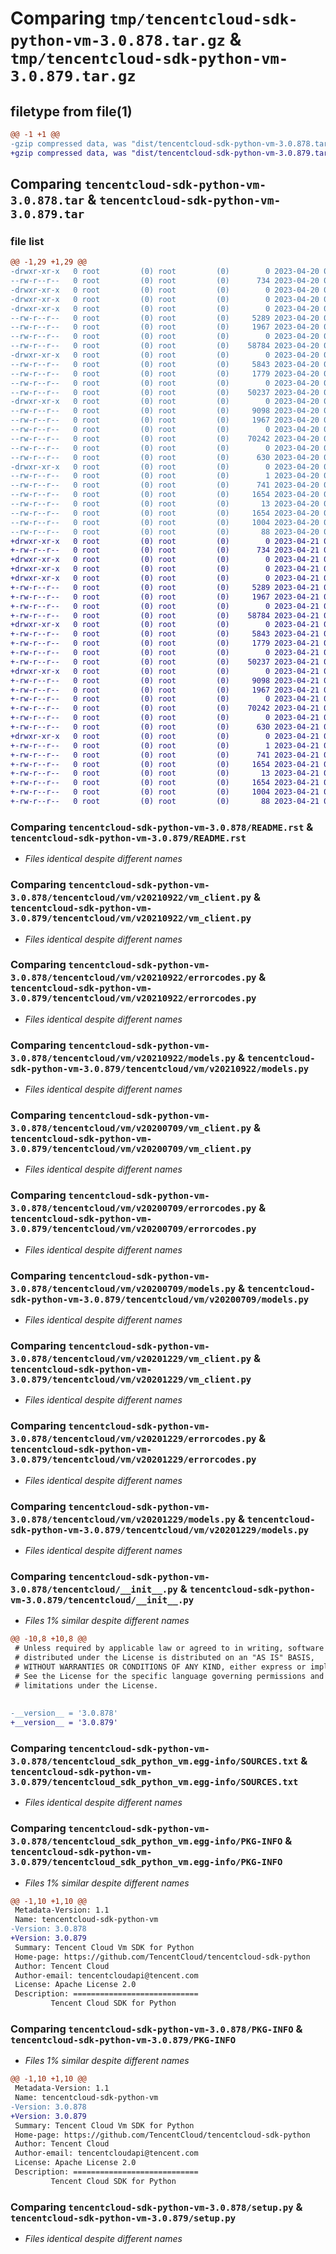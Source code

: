 # Comparing `tmp/tencentcloud-sdk-python-vm-3.0.878.tar.gz` & `tmp/tencentcloud-sdk-python-vm-3.0.879.tar.gz`

## filetype from file(1)

```diff
@@ -1 +1 @@
-gzip compressed data, was "dist/tencentcloud-sdk-python-vm-3.0.878.tar", last modified: Thu Apr 20 00:55:36 2023, max compression
+gzip compressed data, was "dist/tencentcloud-sdk-python-vm-3.0.879.tar", last modified: Fri Apr 21 01:09:11 2023, max compression
```

## Comparing `tencentcloud-sdk-python-vm-3.0.878.tar` & `tencentcloud-sdk-python-vm-3.0.879.tar`

### file list

```diff
@@ -1,29 +1,29 @@
-drwxr-xr-x   0 root         (0) root         (0)        0 2023-04-20 00:55:36.000000 tencentcloud-sdk-python-vm-3.0.878/
--rw-r--r--   0 root         (0) root         (0)      734 2023-04-20 00:55:36.000000 tencentcloud-sdk-python-vm-3.0.878/README.rst
-drwxr-xr-x   0 root         (0) root         (0)        0 2023-04-20 00:55:36.000000 tencentcloud-sdk-python-vm-3.0.878/tencentcloud/
-drwxr-xr-x   0 root         (0) root         (0)        0 2023-04-20 00:55:36.000000 tencentcloud-sdk-python-vm-3.0.878/tencentcloud/vm/
-drwxr-xr-x   0 root         (0) root         (0)        0 2023-04-20 00:55:36.000000 tencentcloud-sdk-python-vm-3.0.878/tencentcloud/vm/v20210922/
--rw-r--r--   0 root         (0) root         (0)     5289 2023-04-20 00:55:36.000000 tencentcloud-sdk-python-vm-3.0.878/tencentcloud/vm/v20210922/vm_client.py
--rw-r--r--   0 root         (0) root         (0)     1967 2023-04-20 00:55:36.000000 tencentcloud-sdk-python-vm-3.0.878/tencentcloud/vm/v20210922/errorcodes.py
--rw-r--r--   0 root         (0) root         (0)        0 2023-04-20 00:55:36.000000 tencentcloud-sdk-python-vm-3.0.878/tencentcloud/vm/v20210922/__init__.py
--rw-r--r--   0 root         (0) root         (0)    58784 2023-04-20 00:55:36.000000 tencentcloud-sdk-python-vm-3.0.878/tencentcloud/vm/v20210922/models.py
-drwxr-xr-x   0 root         (0) root         (0)        0 2023-04-20 00:55:36.000000 tencentcloud-sdk-python-vm-3.0.878/tencentcloud/vm/v20200709/
--rw-r--r--   0 root         (0) root         (0)     5843 2023-04-20 00:55:36.000000 tencentcloud-sdk-python-vm-3.0.878/tencentcloud/vm/v20200709/vm_client.py
--rw-r--r--   0 root         (0) root         (0)     1779 2023-04-20 00:55:36.000000 tencentcloud-sdk-python-vm-3.0.878/tencentcloud/vm/v20200709/errorcodes.py
--rw-r--r--   0 root         (0) root         (0)        0 2023-04-20 00:55:36.000000 tencentcloud-sdk-python-vm-3.0.878/tencentcloud/vm/v20200709/__init__.py
--rw-r--r--   0 root         (0) root         (0)    50237 2023-04-20 00:55:36.000000 tencentcloud-sdk-python-vm-3.0.878/tencentcloud/vm/v20200709/models.py
-drwxr-xr-x   0 root         (0) root         (0)        0 2023-04-20 00:55:36.000000 tencentcloud-sdk-python-vm-3.0.878/tencentcloud/vm/v20201229/
--rw-r--r--   0 root         (0) root         (0)     9098 2023-04-20 00:55:36.000000 tencentcloud-sdk-python-vm-3.0.878/tencentcloud/vm/v20201229/vm_client.py
--rw-r--r--   0 root         (0) root         (0)     1967 2023-04-20 00:55:36.000000 tencentcloud-sdk-python-vm-3.0.878/tencentcloud/vm/v20201229/errorcodes.py
--rw-r--r--   0 root         (0) root         (0)        0 2023-04-20 00:55:36.000000 tencentcloud-sdk-python-vm-3.0.878/tencentcloud/vm/v20201229/__init__.py
--rw-r--r--   0 root         (0) root         (0)    70242 2023-04-20 00:55:36.000000 tencentcloud-sdk-python-vm-3.0.878/tencentcloud/vm/v20201229/models.py
--rw-r--r--   0 root         (0) root         (0)        0 2023-04-20 00:55:36.000000 tencentcloud-sdk-python-vm-3.0.878/tencentcloud/vm/__init__.py
--rw-r--r--   0 root         (0) root         (0)      630 2023-04-20 00:55:36.000000 tencentcloud-sdk-python-vm-3.0.878/tencentcloud/__init__.py
-drwxr-xr-x   0 root         (0) root         (0)        0 2023-04-20 00:55:36.000000 tencentcloud-sdk-python-vm-3.0.878/tencentcloud_sdk_python_vm.egg-info/
--rw-r--r--   0 root         (0) root         (0)        1 2023-04-20 00:55:36.000000 tencentcloud-sdk-python-vm-3.0.878/tencentcloud_sdk_python_vm.egg-info/dependency_links.txt
--rw-r--r--   0 root         (0) root         (0)      741 2023-04-20 00:55:36.000000 tencentcloud-sdk-python-vm-3.0.878/tencentcloud_sdk_python_vm.egg-info/SOURCES.txt
--rw-r--r--   0 root         (0) root         (0)     1654 2023-04-20 00:55:36.000000 tencentcloud-sdk-python-vm-3.0.878/tencentcloud_sdk_python_vm.egg-info/PKG-INFO
--rw-r--r--   0 root         (0) root         (0)       13 2023-04-20 00:55:36.000000 tencentcloud-sdk-python-vm-3.0.878/tencentcloud_sdk_python_vm.egg-info/top_level.txt
--rw-r--r--   0 root         (0) root         (0)     1654 2023-04-20 00:55:36.000000 tencentcloud-sdk-python-vm-3.0.878/PKG-INFO
--rw-r--r--   0 root         (0) root         (0)     1004 2023-04-20 00:55:36.000000 tencentcloud-sdk-python-vm-3.0.878/setup.py
--rw-r--r--   0 root         (0) root         (0)       88 2023-04-20 00:55:36.000000 tencentcloud-sdk-python-vm-3.0.878/setup.cfg
+drwxr-xr-x   0 root         (0) root         (0)        0 2023-04-21 01:09:11.000000 tencentcloud-sdk-python-vm-3.0.879/
+-rw-r--r--   0 root         (0) root         (0)      734 2023-04-21 01:09:11.000000 tencentcloud-sdk-python-vm-3.0.879/README.rst
+drwxr-xr-x   0 root         (0) root         (0)        0 2023-04-21 01:09:11.000000 tencentcloud-sdk-python-vm-3.0.879/tencentcloud/
+drwxr-xr-x   0 root         (0) root         (0)        0 2023-04-21 01:09:11.000000 tencentcloud-sdk-python-vm-3.0.879/tencentcloud/vm/
+drwxr-xr-x   0 root         (0) root         (0)        0 2023-04-21 01:09:11.000000 tencentcloud-sdk-python-vm-3.0.879/tencentcloud/vm/v20210922/
+-rw-r--r--   0 root         (0) root         (0)     5289 2023-04-21 01:09:11.000000 tencentcloud-sdk-python-vm-3.0.879/tencentcloud/vm/v20210922/vm_client.py
+-rw-r--r--   0 root         (0) root         (0)     1967 2023-04-21 01:09:11.000000 tencentcloud-sdk-python-vm-3.0.879/tencentcloud/vm/v20210922/errorcodes.py
+-rw-r--r--   0 root         (0) root         (0)        0 2023-04-21 01:09:11.000000 tencentcloud-sdk-python-vm-3.0.879/tencentcloud/vm/v20210922/__init__.py
+-rw-r--r--   0 root         (0) root         (0)    58784 2023-04-21 01:09:11.000000 tencentcloud-sdk-python-vm-3.0.879/tencentcloud/vm/v20210922/models.py
+drwxr-xr-x   0 root         (0) root         (0)        0 2023-04-21 01:09:11.000000 tencentcloud-sdk-python-vm-3.0.879/tencentcloud/vm/v20200709/
+-rw-r--r--   0 root         (0) root         (0)     5843 2023-04-21 01:09:11.000000 tencentcloud-sdk-python-vm-3.0.879/tencentcloud/vm/v20200709/vm_client.py
+-rw-r--r--   0 root         (0) root         (0)     1779 2023-04-21 01:09:11.000000 tencentcloud-sdk-python-vm-3.0.879/tencentcloud/vm/v20200709/errorcodes.py
+-rw-r--r--   0 root         (0) root         (0)        0 2023-04-21 01:09:11.000000 tencentcloud-sdk-python-vm-3.0.879/tencentcloud/vm/v20200709/__init__.py
+-rw-r--r--   0 root         (0) root         (0)    50237 2023-04-21 01:09:11.000000 tencentcloud-sdk-python-vm-3.0.879/tencentcloud/vm/v20200709/models.py
+drwxr-xr-x   0 root         (0) root         (0)        0 2023-04-21 01:09:11.000000 tencentcloud-sdk-python-vm-3.0.879/tencentcloud/vm/v20201229/
+-rw-r--r--   0 root         (0) root         (0)     9098 2023-04-21 01:09:11.000000 tencentcloud-sdk-python-vm-3.0.879/tencentcloud/vm/v20201229/vm_client.py
+-rw-r--r--   0 root         (0) root         (0)     1967 2023-04-21 01:09:11.000000 tencentcloud-sdk-python-vm-3.0.879/tencentcloud/vm/v20201229/errorcodes.py
+-rw-r--r--   0 root         (0) root         (0)        0 2023-04-21 01:09:11.000000 tencentcloud-sdk-python-vm-3.0.879/tencentcloud/vm/v20201229/__init__.py
+-rw-r--r--   0 root         (0) root         (0)    70242 2023-04-21 01:09:11.000000 tencentcloud-sdk-python-vm-3.0.879/tencentcloud/vm/v20201229/models.py
+-rw-r--r--   0 root         (0) root         (0)        0 2023-04-21 01:09:11.000000 tencentcloud-sdk-python-vm-3.0.879/tencentcloud/vm/__init__.py
+-rw-r--r--   0 root         (0) root         (0)      630 2023-04-21 01:09:11.000000 tencentcloud-sdk-python-vm-3.0.879/tencentcloud/__init__.py
+drwxr-xr-x   0 root         (0) root         (0)        0 2023-04-21 01:09:11.000000 tencentcloud-sdk-python-vm-3.0.879/tencentcloud_sdk_python_vm.egg-info/
+-rw-r--r--   0 root         (0) root         (0)        1 2023-04-21 01:09:11.000000 tencentcloud-sdk-python-vm-3.0.879/tencentcloud_sdk_python_vm.egg-info/dependency_links.txt
+-rw-r--r--   0 root         (0) root         (0)      741 2023-04-21 01:09:11.000000 tencentcloud-sdk-python-vm-3.0.879/tencentcloud_sdk_python_vm.egg-info/SOURCES.txt
+-rw-r--r--   0 root         (0) root         (0)     1654 2023-04-21 01:09:11.000000 tencentcloud-sdk-python-vm-3.0.879/tencentcloud_sdk_python_vm.egg-info/PKG-INFO
+-rw-r--r--   0 root         (0) root         (0)       13 2023-04-21 01:09:11.000000 tencentcloud-sdk-python-vm-3.0.879/tencentcloud_sdk_python_vm.egg-info/top_level.txt
+-rw-r--r--   0 root         (0) root         (0)     1654 2023-04-21 01:09:11.000000 tencentcloud-sdk-python-vm-3.0.879/PKG-INFO
+-rw-r--r--   0 root         (0) root         (0)     1004 2023-04-21 01:09:11.000000 tencentcloud-sdk-python-vm-3.0.879/setup.py
+-rw-r--r--   0 root         (0) root         (0)       88 2023-04-21 01:09:11.000000 tencentcloud-sdk-python-vm-3.0.879/setup.cfg
```

### Comparing `tencentcloud-sdk-python-vm-3.0.878/README.rst` & `tencentcloud-sdk-python-vm-3.0.879/README.rst`

 * *Files identical despite different names*

### Comparing `tencentcloud-sdk-python-vm-3.0.878/tencentcloud/vm/v20210922/vm_client.py` & `tencentcloud-sdk-python-vm-3.0.879/tencentcloud/vm/v20210922/vm_client.py`

 * *Files identical despite different names*

### Comparing `tencentcloud-sdk-python-vm-3.0.878/tencentcloud/vm/v20210922/errorcodes.py` & `tencentcloud-sdk-python-vm-3.0.879/tencentcloud/vm/v20210922/errorcodes.py`

 * *Files identical despite different names*

### Comparing `tencentcloud-sdk-python-vm-3.0.878/tencentcloud/vm/v20210922/models.py` & `tencentcloud-sdk-python-vm-3.0.879/tencentcloud/vm/v20210922/models.py`

 * *Files identical despite different names*

### Comparing `tencentcloud-sdk-python-vm-3.0.878/tencentcloud/vm/v20200709/vm_client.py` & `tencentcloud-sdk-python-vm-3.0.879/tencentcloud/vm/v20200709/vm_client.py`

 * *Files identical despite different names*

### Comparing `tencentcloud-sdk-python-vm-3.0.878/tencentcloud/vm/v20200709/errorcodes.py` & `tencentcloud-sdk-python-vm-3.0.879/tencentcloud/vm/v20200709/errorcodes.py`

 * *Files identical despite different names*

### Comparing `tencentcloud-sdk-python-vm-3.0.878/tencentcloud/vm/v20200709/models.py` & `tencentcloud-sdk-python-vm-3.0.879/tencentcloud/vm/v20200709/models.py`

 * *Files identical despite different names*

### Comparing `tencentcloud-sdk-python-vm-3.0.878/tencentcloud/vm/v20201229/vm_client.py` & `tencentcloud-sdk-python-vm-3.0.879/tencentcloud/vm/v20201229/vm_client.py`

 * *Files identical despite different names*

### Comparing `tencentcloud-sdk-python-vm-3.0.878/tencentcloud/vm/v20201229/errorcodes.py` & `tencentcloud-sdk-python-vm-3.0.879/tencentcloud/vm/v20201229/errorcodes.py`

 * *Files identical despite different names*

### Comparing `tencentcloud-sdk-python-vm-3.0.878/tencentcloud/vm/v20201229/models.py` & `tencentcloud-sdk-python-vm-3.0.879/tencentcloud/vm/v20201229/models.py`

 * *Files identical despite different names*

### Comparing `tencentcloud-sdk-python-vm-3.0.878/tencentcloud/__init__.py` & `tencentcloud-sdk-python-vm-3.0.879/tencentcloud/__init__.py`

 * *Files 1% similar despite different names*

```diff
@@ -10,8 +10,8 @@
 # Unless required by applicable law or agreed to in writing, software
 # distributed under the License is distributed on an "AS IS" BASIS,
 # WITHOUT WARRANTIES OR CONDITIONS OF ANY KIND, either express or implied.
 # See the License for the specific language governing permissions and
 # limitations under the License.
 
 
-__version__ = '3.0.878'
+__version__ = '3.0.879'
```

### Comparing `tencentcloud-sdk-python-vm-3.0.878/tencentcloud_sdk_python_vm.egg-info/SOURCES.txt` & `tencentcloud-sdk-python-vm-3.0.879/tencentcloud_sdk_python_vm.egg-info/SOURCES.txt`

 * *Files identical despite different names*

### Comparing `tencentcloud-sdk-python-vm-3.0.878/tencentcloud_sdk_python_vm.egg-info/PKG-INFO` & `tencentcloud-sdk-python-vm-3.0.879/tencentcloud_sdk_python_vm.egg-info/PKG-INFO`

 * *Files 1% similar despite different names*

```diff
@@ -1,10 +1,10 @@
 Metadata-Version: 1.1
 Name: tencentcloud-sdk-python-vm
-Version: 3.0.878
+Version: 3.0.879
 Summary: Tencent Cloud Vm SDK for Python
 Home-page: https://github.com/TencentCloud/tencentcloud-sdk-python
 Author: Tencent Cloud
 Author-email: tencentcloudapi@tencent.com
 License: Apache License 2.0
 Description: ============================
         Tencent Cloud SDK for Python
```

### Comparing `tencentcloud-sdk-python-vm-3.0.878/PKG-INFO` & `tencentcloud-sdk-python-vm-3.0.879/PKG-INFO`

 * *Files 1% similar despite different names*

```diff
@@ -1,10 +1,10 @@
 Metadata-Version: 1.1
 Name: tencentcloud-sdk-python-vm
-Version: 3.0.878
+Version: 3.0.879
 Summary: Tencent Cloud Vm SDK for Python
 Home-page: https://github.com/TencentCloud/tencentcloud-sdk-python
 Author: Tencent Cloud
 Author-email: tencentcloudapi@tencent.com
 License: Apache License 2.0
 Description: ============================
         Tencent Cloud SDK for Python
```

### Comparing `tencentcloud-sdk-python-vm-3.0.878/setup.py` & `tencentcloud-sdk-python-vm-3.0.879/setup.py`

 * *Files identical despite different names*

